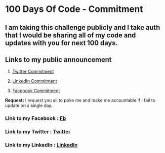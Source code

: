 # 100 Days Of Code - Commitment

## I am taking this challenge publicly and I take auth that I would be sharing all of my code and updates with you for next 100 days.

## Links to my public announcement 

1. [Twitter Commitment](https://twitter.com/AwesomeAmanJ/status/1013482472212840448)

2. [LinkedIn Commitment](https://www.linkedin.com/feed/update/urn:li:activity:6419248081094701056)

3. [Facebook Commitment](https://www.facebook.com/AwesomeAmanJ/posts/1706399049409997)

**Request:** I request you all to poke me and make me accountable if I fail to update on a single day.

### **Link to my Facebook :** [Fb](https://www.facebook.com/awesomeamanj)
### **Link to my Twitter :** [Twitter](https://twitter.com/awesomeamanj)
### **Link to my LinkedIn :** [LinkedIn](https://www.linkedin.com/in/amanjaiswalofficial/)
